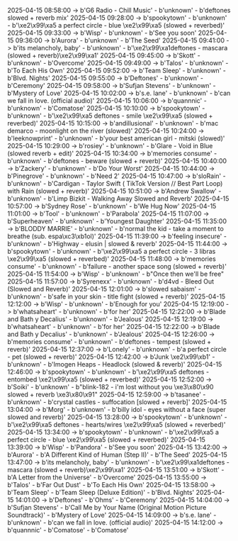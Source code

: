 2025-04-15 08:58:00 -> b'G6 Radio - Chill Music' - b'unknown' - b'deftones slowed + reverb mix'
2025-04-15 09:28:00 -> b'spookytown' - b'unknown' - b'\xe2\x99\xa5 a perfect circle - blue \xe2\x99\xa5 (slowed + reverbed)'
2025-04-15 09:33:00 -> b'Wisp' - b'unknown' - b'See you soon'
2025-04-15 09:36:00 -> b'Aurora' - b'unknown' - b'The Seed'
2025-04-15 09:41:00 -> b'its melancholy, baby' - b'unknown' - b'\xe2\x99\xa1deftones - mascara (slowed + reverb)\xe2\x99\xa1'
2025-04-15 09:45:00 -> b'Skott' - b'unknown' - b'Overcome'
2025-04-15 09:49:00 -> b'Talos' - b'unknown' - b'To Each His Own'
2025-04-15 09:52:00 -> b'Team Sleep' - b'unknown' - b'Blvd. Nights'
2025-04-15 09:55:00 -> b'Deftones' - b'unknown' - b'Ceremony'
2025-04-15 09:58:00 -> b'Sufjan Stevens' - b'unknown' - b'Mystery of Love'
2025-04-15 10:02:00 -> b's.e. lane' - b'unknown' - b'can we fall in love. (official audio)'
2025-04-15 10:06:00 -> b'quannnic' - b'unknown' - b'Comatose'
2025-04-15 10:10:00 -> b'spookytown' - b'unknown' - b'\xe2\x99\xa5 deftones - smile \xe2\x99\xa5 (slowed + reverbed)'
2025-04-15 10:15:00 -> b'andillusional' - b'unknown' - b'mac demarco - moonlight on the river (slowed)'
2025-04-15 10:24:00 -> b'leeknowprint' - b'unknown' - b'your best american girl - mitski (slowed)'
2025-04-15 10:29:00 -> b'rosiey' - b'unknown' - b'Glare - Void in Blue (slowed reverb + edit)'
2025-04-15 10:34:00 -> b'memories consume' - b'unknown' - b'deftones - beware (slowed + reverb)'
2025-04-15 10:40:00 -> b'Zackery' - b'unknown' - b'Do Your Worst'
2025-04-15 10:44:00 -> b'Pinegrove' - b'unknown' - b'Need 2'
2025-04-15 10:47:00 -> b'sloRain' - b'unknown' - b'Cardigan - Taylor Swift ( TikTok Version // Best Part Loop) with Rain (slowed + reverb)'
2025-04-15 10:51:00 -> b'Andrew Swallow' - b'unknown' - b'Limp Bizkit - Walking Away Slowed and Reverb'
2025-04-15 10:57:00 -> b'Sydney Rose' - b'unknown' - b'We Hug Now'
2025-04-15 11:01:00 -> b'Tool' - b'unknown' - b'Parabola'
2025-04-15 11:07:00 -> b'Superheaven' - b'unknown' - b'Youngest Daughter'
2025-04-15 11:35:00 -> b'BLODDY MARRIE' - b'unknown' - b'normal the kid - take a moment to breathe (sub. espa\xc3\xb1ol)'
2025-04-15 11:39:00 -> b'feeling insecure' - b'unknown' - b'Highway - elusin | slowed & reverb'
2025-04-15 11:44:00 -> b'spookytown' - b'unknown' - b'\xe2\x99\xa5 a perfect circle - 3 libras \xe2\x99\xa5 (slowed + reverbed)'
2025-04-15 11:48:00 -> b'memories consume' - b'unknown' - b'failure - another space song (slowed + reverb)'
2025-04-15 11:54:00 -> b'Wisp' - b'unknown' - b"Once then we'll be free"
2025-04-15 11:57:00 -> b'Syrenexx' - b'unknown' - b'd4vd - Bleed Out (Slowed and Reverb)'
2025-04-15 12:01:00 -> b'slowed sabaism' - b'unknown' - b'safe in your skin - title fight (slowed + reverb)'
2025-04-15 12:12:00 -> b'Wisp' - b'unknown' - b'Enough for you'
2025-04-15 12:19:00 -> b'whatsaheart' - b'unknown' - b'for her'
2025-04-15 12:22:00 -> b'Blade and Bath y Decalius' - b'unknown' - b'Jealous'
2025-04-15 12:19:00 -> b'whatsaheart' - b'unknown' - b'for her'
2025-04-15 12:22:00 -> b'Blade and Bath y Decalius' - b'unknown' - b'Jealous'
2025-04-15 12:26:00 -> b'memories consume' - b'unknown' - b'deftones - tempest (slowed + reverb)'
2025-04-15 12:37:00 -> b'Lonely' - b'unknown' - b'a perfect circle - pet (slowed + reverb)'
2025-04-15 12:42:00 -> b'Junk \xe2\x99\xb1' - b'unknown' - b'Imogen Heaps - Headlock (slowed & reverb)'
2025-04-15 12:46:00 -> b'spookytown' - b'unknown' - b'\xe2\x99\xa5 deftones - entombed \xe2\x99\xa5 (slowed + reverbed)'
2025-04-15 12:52:00 -> b'Soiki' - b'unknown' - b"blink-182 - i'm lost without you \xe3\x80\x90 slowed + reverb \xe3\x80\x91"
2025-04-15 12:59:00 -> b'tasanee' - b'unknown' - b'crystal castles - suffocation [slowed + reverb]'
2025-04-15 13:04:00 -> b'Morg' - b'unknown' - b'billy idol - eyes without a face (super slowed and reverb)'
2025-04-15 13:28:00 -> b'spookytown' - b'unknown' - b'\xe2\x99\xa5 deftones - hearts/wires \xe2\x99\xa5 (slowed + reverbed)'
2025-04-15 13:34:00 -> b'spookytown' - b'unknown' - b'\xe2\x99\xa5 a perfect circle - blue \xe2\x99\xa5 (slowed + reverbed)'
2025-04-15 13:39:00 -> b'Wisp' - b'Pandora' - b'See you soon'
2025-04-15 13:42:00 -> b'Aurora' - b'A Different Kind of Human (Step II)' - b'The Seed'
2025-04-15 13:47:00 -> b'its melancholy, baby' - b'unknown' - b'\xe2\x99\xa1deftones - mascara (slowed + reverb)\xe2\x99\xa1'
2025-04-15 13:51:00 -> b'Skott' - b'A Letter from the Universe' - b'Overcome'
2025-04-15 13:55:00 -> b'Talos' - b'Far Out Dust' - b'To Each His Own'
2025-04-15 13:58:00 -> b'Team Sleep' - b'Team Sleep (Deluxe Edition)' - b'Blvd. Nights'
2025-04-15 14:01:00 -> b'Deftones' - b'Ohms' - b'Ceremony'
2025-04-15 14:04:00 -> b'Sufjan Stevens' - b'Call Me by Your Name (Original Motion Picture Soundtrack)' - b'Mystery of Love'
2025-04-15 14:09:00 -> b's.e. lane' - b'unknown' - b'can we fall in love. (official audio)'
2025-04-15 14:12:00 -> b'quannnic' - b'Comatose' - b'Comatose'
